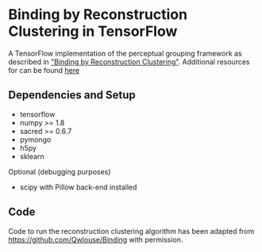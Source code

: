 # Binding by Reconstruction Clustering in TensorFlow
A TensorFlow implementation of the perceptual grouping framework as described in ["Binding by Reconstruction Clustering"](http://arxiv.org/abs/1511.06418). Additional resources for can be found [here](https://github.com/Qwlouse/Binding) 

## Dependencies and Setup

* tensorflow
* numpy >= 1.8
* sacred >= 0.6.7
* pymongo
* h5py
* sklearn

Optional (debugging purposes)

* scipy with Pillow back-end installed 

## Code
Code to run the reconstruction clustering algorithm has been adapted from https://github.com/Qwlouse/Binding with permission.
